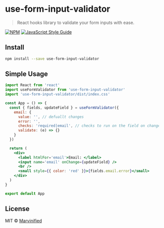 # use-form-input-validator

> React hooks library to validate your form inputs with ease.

[![NPM](https://img.shields.io/npm/v/use-form-input-validator.svg)](https://www.npmjs.com/package/use-form-input-validator) [![JavaScript Style Guide](https://img.shields.io/badge/code_style-standard-brightgreen.svg)](https://standardjs.com)

## Install

```bash
npm install --save use-form-input-validator
```

## Simple Usage

```jsx
import React from 'react'
import useFormValidator from 'use-form-input-validator'
import 'use-form-input-validator/dist/index.css'

const App = () => {
  const { fields, updateField } = useFormValidator({
    email: {
      value: '', // defuallt changes
      error: '',
      checks: 'required|email', // checks to run on the field on change
      validate: (e) => {}
    }
  })

  return (
    <div>
      <label htmlFor='email'>Email: </label>
      <input name='email' onChange={updateField} />
      <br />
      <small style={{ color: 'red' }}>{fields.email.error}</small>
    </div>
  )
}

export default App
```

## License

MIT © [Marvinified](https://github.com/Marvinified)
